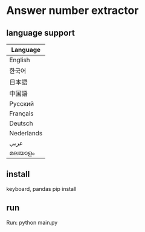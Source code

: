 # Answer number extractor
## language support
| Language    |
|-------------|
| English     |
| 한국어      |
| 日本語      |
| 中国語      |
| Русский     |
| Français    |
| Deutsch     |
| Nederlands  |
| عربي        |
| മലയാളം   |
## install
keyboard, pandas
pip install <name>
## run
Run: python main.py